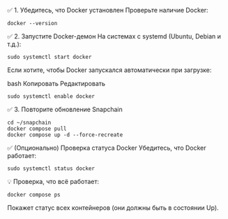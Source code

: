 ✅ 1. Убедитесь, что Docker установлен
Проверьте наличие Docker:
```
docker --version
```

✅ 2. Запустите Docker-демон
На системах с systemd (Ubuntu, Debian и т.д.):

```
sudo systemctl start docker
```
Если хотите, чтобы Docker запускался автоматически при загрузке:

bash
Копировать
Редактировать
```
sudo systemctl enable docker
```
✅ 3. Повторите обновление Snapchain
```
cd ~/snapchain
docker compose pull
docker compose up -d --force-recreate
```
✅ (Опционально) Проверка статуса Docker
Убедитесь, что Docker работает:

```
sudo systemctl status docker
```

💡 Проверка, что всё работает:
```
docker compose ps
```
Покажет статус всех контейнеров (они должны быть в состоянии Up).
